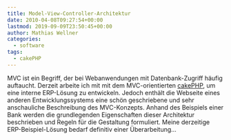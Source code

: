 ```yaml
---
title: Model-View-Controller-Architektur
date: 2010-04-08T09:27:54+00:00
lastmod: 2019-09-09T23:50:45+00:00
author: Mathias Wellner
categories:
  - software
tags:
  - cakePHP
---
```


MVC ist ein Begriff, der bei Webanwendungen mit Datenbank-Zugriff häufig auftaucht. Derzeit arbeite ich mit mit dem MVC-orientierten [cakePHP](http://cakephp.org/), um eine interne ERP-Lösung zu entwickeln. Jedoch enthält die Webseite eines anderen Entwicklungssystems eine schön geschriebene und sehr anschauliche Beschreibung des MVC-Konzepts. Anhand des Beispiels einer Bank werden die grundlegenden Eigenschaften dieser Architektur beschrieben und Regeln für die Gestaltung formuliert. Meine derzeitige ERP-Beispiel-Lösung bedarf definitiv einer Überarbeitung&#8230;
